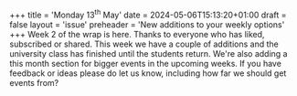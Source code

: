 +++
title = 'Monday 13<sup>th</sup> May'
date = 2024-05-06T15:13:20+01:00
draft = false
layout = 'issue'
preheader = 'New additions to your weekly options'
+++
Week 2 of the wrap is here. Thanks to everyone who has liked, subscribed or shared. This week we have a couple of additions and the university class has finished until the students return. We're also adding a this month section for bigger events in the upcoming weeks. If you have feedback or ideas please do let us know, including how far we should get events from?
